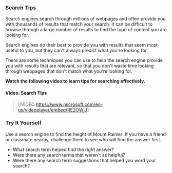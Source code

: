 ### Search Tips

Search engines search through millions of webpages and often provide you with thousands of results that match your search. It can be difficult to browse through a large number of results to find the type of content you are looking for.

Search engines do their best to provide you with results that seem most useful to you, but they can't always predict what you're looking for.

There are some techniques you can use to help the search engine provide you with results that are relevant, so that you don't waste time looking through webpages that don't match what you're looking for.

**Watch the following video to learn tips for searching effectively.**

#### Video: Search Tips
> [!VIDEO https://www.microsoft.com/en-us/videoplayer/embed/RE2OWjJ]

### Try It Yourself

Use a search engine to find the height of Mount Rainier  If you have a friend or classmate nearby, challenge them to see who will find the answer first.  

*   What search term helped find the right answer?  
*   Were there any search terms that weren't as helpful?  
*   Were there any search term suggestions that helped you word your search?